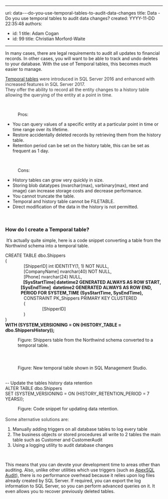 

---
uri: data---do-you-use-temporal-tables-to-audit-data-changes
title: Data - Do you use temporal tables to audit data changes?
created: YYYY-11-DD 22:35:48
authors:
  - id: 1
    title: Adam Cogan
  - id: 99
    title: Christian Morford-Waite
---




<span class='intro'> <p class="ssw15-rteElement-P">​​​In many cases, there are le​gal requirements to audit all updates to financial records. In other cases, you will want to be able to track and undo deletes to your database. With the use of Temporal tables, this becomes much easier to manage.<br></p> </span>

<div><font color="#333333"><a href="https&#58;//docs.microsoft.com/en-us/sql/relational-databases/tables/temporal-tables?view=sql-server-ver15">​Temporal tables​</a> were introduced in SQL Server 2016 and enhanced with increased features in SQL Server 2017.<br>They offer the ability to record all the entity changes to a history table allowing the querying of the entity at a point in time.​<br></font></div><p class="ssw15-rteElement-P">​</p><dd class="ssw15-rteElement-FigureGood">​​Pros&#58;<br></dd><p class="ssw15-rteElement-P"></p><ul><li>You can query values of a specific entity at a particular point in time or time range over its lifetime.</li><li>Restore accidentally deleted records by retrieving them from the history table.</li><li>Retention period can be set on the history table, this can be set as frequent as 1 day.</li></ul>&#160;<br><p></p><dd class="ssw15-rteElement-FigureBad">Co​​ns&#58;<br></dd><p class="ssw15-rteElement-P"></p><ul><li>History tables can grow very quickly in size.​<br></li><li>Storing blob datatypes (nvarchar(max), varbinary(max), ntext and image) can increase storage costs and decrease performance.</li><li>You cannot truncate the table.</li><li>Temporal and history table cannot be FILETABLE.</li><li>Direct modification of the data in the history is not permitted.</li></ul>&#160;<h3 class="ssw15-rteElement-H3">How do I create a Temporal table?</h3>&#160;It’s actually quite simple, here is a code snippet converting a table from the Northwind schema into a temporal table.<br><p></p><p class="ssw15-rteElement-CodeArea">​​CREATE TABLE dbo.Shippers<br>(<br>&#160;&#160;&#160;&#160;&#160;&#160;&#160;&#160;&#160;&#160;&#160;&#160;&#160;&#160; [ShipperID] int IDENTITY(1, 1) NOT NULL,<br>&#160;&#160;&#160;&#160;&#160;&#160;&#160;&#160;&#160;&#160;&#160;&#160;&#160;&#160; [CompanyName] nvarchar(40) NOT NULL,<br>&#160;&#160;&#160;&#160;&#160;&#160;&#160;&#160;&#160;&#160;&#160;&#160;&#160;&#160; [Phone] nvarchar(24) NULL,<br>&#160;&#160;&#160;&#160;&#160;&#160;&#160;&#160;&#160;&#160;&#160;&#160;&#160;<strong>&#160; [SysStartTime] datetime2 GENERATED ALWAYS AS ROW START,</strong><br><strong>&#160;&#160;&#160;&#160;&#160;&#160;&#160;&#160;&#160;&#160;&#160;&#160;&#160;&#160; [SysEndTime]&#160; datetime2 GENERATED ALWAYS AS ROW END,</strong><br><strong>&#160;&#160;&#160;&#160;&#160;&#160;&#160;&#160;&#160;&#160;&#160;&#160;&#160;&#160; PERIOD FOR SYSTEM_TIME (SysStartTime, SysEndTime),</strong><br>&#160;&#160;&#160;&#160;&#160;&#160;&#160;&#160;&#160;&#160;&#160;&#160;&#160;&#160; CONSTRAINT PK_Shippers PRIMARY KEY CLUSTERED<br>&#160;&#160;&#160;&#160;&#160;&#160;&#160;&#160;&#160;&#160;&#160;&#160;&#160;&#160; (&#160;&#160;&#160;&#160;&#160;&#160;&#160;&#160;&#160;&#160;&#160;&#160;&#160;<br>&#160;&#160;&#160;&#160;&#160;&#160;&#160;&#160;&#160;&#160;&#160;&#160;&#160;&#160;&#160;&#160;&#160;&#160;&#160;&#160;&#160;&#160;&#160;&#160;&#160;&#160;&#160;&#160;&#160; [ShipperID]<br>&#160;&#160;&#160;&#160;&#160;&#160;&#160;&#160;&#160;&#160;&#160;&#160;&#160;&#160; )<br>)<br><strong>WITH (SYSTEM_VERSIONING = ON (HISTORY_TABLE = dbo.ShippersHistory));</strong><br></p><dd class="ssw15-rteElement-FigureNormal">Figure&#58; Shippers table from the Northwind schema converted to a temporal table.​<br></dd><dl class="ssw15-rteElement-ImageArea"><br><img src="/PublishingImages/Shippers_TemporalTable.PNG" alt="" style="margin&#58;5px;" /></dl><dd class="ssw15-rteElement-FigureNormal">Figure&#58; New temporal table shown in SQL Management Studio.<br></dd><div><font color="#333333"><br></font></div><p class="ssw15-rteElement-CodeArea">-- Update the tables history data retention<br>ALTER TABLE dbo.Shippers<br>SET (SYSTEM_VERSIONING = ON (HISTORY_RETENTION_PERIOD = 7 YEARS));​<br></p><dd class="ssw15-rteElement-FigureNormal">Figure&#58; Code snippet for updating data retention.<br></dd><div><font color="#333333">​</font></div><div><font color="#333333">Some alternative solutions are&#58;<br></font></div><ol><li>Manually adding triggers on all database tables to log every table</li><li>The business objects or stored procedures all write to 2 tables the main table such as Customer and CustomerAudit</li><li>Using a logging utility to audit database changes<br></li></ol><div><font color="#333333"><br></font></div><p>This means that you can devote your development time to areas other than auditing. Also, unlike other utilities which use triggers (such as&#160;<a href="https&#58;//www.ssw.com.au/ssw/Redirect/ApexSQL.htm">ApexSQL Audit</a>), there is no performance overhead because it relies upon log files already created by SQL Server. If required, you can export the log information to SQL Server, so you can perform advanced queries on it. It even allows you to recover previously deleted tables.​<br></p>


